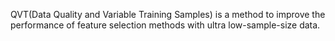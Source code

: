 QVT(Data Quality and Variable Training Samples) is a method to improve the performance of feature selection methods with ultra low-sample-size data.
